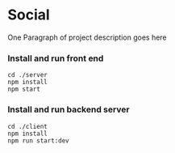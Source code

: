 # Social

One Paragraph of project description goes here

### Install and run front end
```
cd ./server
npm install
npm start
```

### Install and run backend server
```
cd ./client
npm install
npm run start:dev
```
